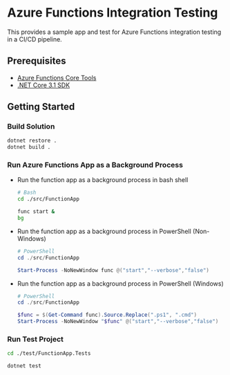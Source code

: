 # Azure Functions Integration Testing #

This provides a sample app and test for Azure Functions integration testing in a CI/CD pipeline.


## Prerequisites ##

* [Azure Functions Core Tools](https://docs.microsoft.com/azure/azure-functions/functions-run-local?WT.mc_id=github-0000-juyoo)
* [.NET Core 3.1 SDK](https://dotnet.microsoft.com/download/dotnet/3.1?WT.mc_id=github-0000-juyoo)


## Getting Started ##

### Build Solution ###

```bash
dotnet restore .
dotnet build .
```


### Run Azure Functions App as a Background Process ###

* Run the function app as a background process in bash shell

    ```bash
    # Bash
    cd ./src/FunctionApp

    func start &
    bg
    ```

* Run the function app as a background process in PowerShell (Non-Windows)

    ```powershell
    # PowerShell
    cd ./src/FunctionApp

    Start-Process -NoNewWindow func @("start","--verbose","false")
    ```

* Run the function app as a background process in PowerShell (Windows)

    ```powershell
    # PowerShell
    cd ./src/FunctionApp

    $func = $(Get-Command func).Source.Replace(".ps1", ".cmd")
    Start-Process -NoNewWindow "$func" @("start","--verbose","false")
    ```


### Run Test Project ###

```bash
cd ./test/FunctionApp.Tests

dotnet test
```
